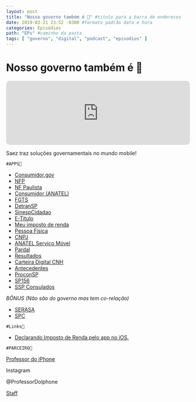 ```yaml
---
layout: post
title: "Nosso governo também é 📱" #titulo para a barra de enderecos
date: 2019-03-21 23:52 -0300 #formato padrão data e hora
categories: Episódios
path: "EPs" #caminho da pasta
tags: [ "governo", "digital", "podcast", "episodios" ]
---
```


# Nosso governo também é 📱

<iframe allow="autoplay *; encrypted-media *; fullscreen *; clipboard-write" frameborder="0" height="175" style="width:100%;max-width:660px;overflow:hidden;border-radius:10px;" sandbox="allow-forms allow-popups allow-same-origin allow-scripts allow-storage-access-by-user-activation allow-top-navigation-by-user-activation" src="https://embed.podcasts.apple.com/us/podcast/podapps/id1434188907?i=1000432836906&theme=auto"></iframe>

Saez traz soluções governamentais no mundo mobile!

`#APPS📲`

- [Consumidor.gov](https://is.gd/edLIRM)
- [NFP](https://is.gd/p3ozqo)
- [NF Paulista](https://is.gd/doL8tj)
- [Consumidor (ANATEL)](https://is.gd/ragybM)
- [FGTS](https://is.gd/Unepfy)
- [DetranSP](https://is.gd/ZaqCCu)
- [SinespCidadao](https://is.gd/qUGh11)
- [E-Titulo](https://is.gd/FLziyb)
- [Meu imposto de renda](https://is.gd/19FqYX)
- [Pessoa Física](https://is.gd/KyODLO)
- [CNPJ](https://is.gd/XdAPvj)
- [ANATEL Serviço Móvel](https://is.gd/p3JnFh)
- [Pardal](https://is.gd/NZbxGx)
- [Resultados](https://is.gd/rvuk5A)
- [Carteira Digital CNH](https://is.gd/O80ClC)
- [Antecedentes](https://is.gd/3ToT81)
- [ProconSP](https://is.gd/wnK8H3)
- [SP156](https://is.gd/AnSxYZ)
- [SSP Consulados](https://is.gd/hyOu6n)

_BÔNUS (Não são do governo mas tem co-relação)_

- [SERASA](https://is.gd/yFTk63)
- [SPC](https://is.gd/caJ308)

`#Links🔗`

- [Declarando Imposto de Renda pelo app no iOS.](https://blogdoiphone.com/2019/03/imposto-renda-iphone/)

`#PARCEIRO👥`

[Professor do iPhone](https://www.professordoiphone.com.br)

Instagram

@ProfessorDoIphone

[Staff](https://t.me/pdipstaff)